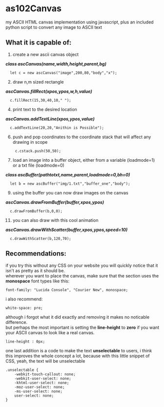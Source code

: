 

# as102Canvas
my ASCII HTML canvas implementation using javascript, plus an included python script to convert any image to ASCII text
## What it is capable of:

 1. create a new ascii canvas object

***class ascCanvas(name,width,height,parent,bg)***


	  let c = new ascCanvas("image",200,80,"body","x");
        
2. draw n,m sized rectangle

***ascCanvas.fillRect(xpos,ypos,w,h,value)***
      
      c.fillRect(15,30,40,10," ");
	
4. print text to the desired location 

***ascCanvas.addTextLine(xpos,ypos,value)***
  
      c.addTextLine(20,20,"Anithin is Possible");
	
6. push and pop coordinates to the coordinate stack that will affect any drawing in scope

  
		c.cstack.push(50,50);
	
7. load an image into a buffer object, either from a variable (loadmode=1) or a txt file (loadmode=0)

***class ascBuffer(pathtotxt,name,parent,loadmode=0,bh=0)***
  
      let b = new ascBuffer("img/1.txt","buffer_one","body");

9. using the buffer you can now draw images on the canvas 
  
***ascCanvas.drawFromBuffer(buffer,xpos,ypos)***
  
      c.drawFromBuffer(b,0,0);
	
11. you can also draw with this cool animation 

***ascCanvas.drawWithScatter(buffer,xpos,ypos,speed=10)***
  
      c.drawWithScatter(b,120,70);

## Recommendations:
if you try this without any CSS on your website you will quickly notice that it isn't as pretty as it should be. <br>
wherever you want to place the canvas, make sure that the section uses the **monospace** font types like this:

	font-family: "Lucida Console", "Courier New", monospace;

i also recommend: 
			
	white-space: pre;

although i forgot what it did exactly and removing it makes no noticable difference. <br>
but perhaps the most important is setting the **line-height** to **zero** if you want your ASCII canvas to look like a real canvas.

	line-height : 0px;
one last addition is a code to make the text **unselectable** to users, i think this improves the whole concept a lot, because with this little snippet of CSS, yeah, the text will be unselectable

	.unselectable {
	    -webkit-touch-callout: none;
	    -webkit-user-select: none;
	    -khtml-user-select: none;
	    -moz-user-select: none;
	    -ms-user-select: none;
	    user-select: none;
	}
